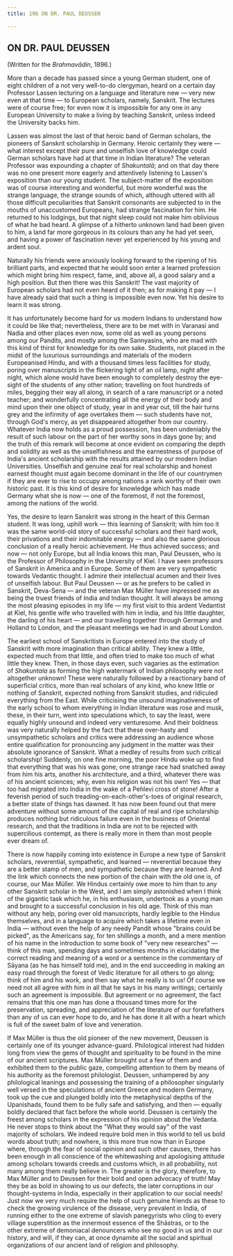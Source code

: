 ```yaml
---
title: 196 ON DR. PAUL DEUSSEN

---
```

  

## ON DR. PAUL DEUSSEN

(Written for the *Brahmavādin*, 1896.)

More than a decade has passed since a young German student, one of eight
children of a not very well-to-do clergyman, heard on a certain day
Professor Lassen lecturing on a language and literature new — very new
even at that time — to European scholars, namely, Sanskrit. The lectures
were of course free; for even now it is impossible for any one in any
European University to make a living by teaching Sanskrit, unless indeed
the University backs him.

Lassen was almost the last of that heroic band of German scholars, the
pioneers of Sanskrit scholarship in Germany. Heroic certainly they were
— what interest except their pure and unselfish love of knowledge could
German scholars have had at that time in Indian literature? The veteran
Professor was expounding a chapter of *Shakuntalā*; and on that day
there was no one present more eagerly and attentively listening to
Lassen's exposition than our young student. The subject-matter of the
exposition was of course interesting and wonderful, but more wonderful
was the strange language, the strange sounds of which, although uttered
with all those difficult peculiarities that Sanskrit consonants are
subjected to in the mouths of unaccustomed Europeans, had strange
fascination for him. He returned to his lodgings, but that night sleep
could not make him oblivious of what he bad heard. A glimpse of a
hitherto unknown land had been given to him, a land far more gorgeous in
its colours than any he had yet seen, and having a power of fascination
never yet experienced by his young and ardent soul.

Naturally his friends were anxiously looking forward to the ripening of
his brilliant parts, and expected that he would soon enter a learned
profession which might bring him respect, fame, and, above all, a good
salary and a high position. But then there was this Sanskrit! The vast
majority of European scholars had not even heard of it then; as for
making it pay — I have already said that such a thing is impossible even
now. Yet his desire to learn it was strong.

It has unfortunately become hard for us modern Indians to understand how
it could be like that; nevertheless, there are to be met with in
Varanasi and Nadia and other places even now, some old as well as young
persons among our Pandits, and mostly among the Sannyasins, who are mad
with this kind of thirst for knowledge for its own sake. Students, not
placed in the midst of the luxurious surroundings and materials of the
modern Europeanised Hindu, and with a thousand times less facilities for
study, poring over manuscripts in the flickering light of an oil lamp,
night after night, which alone would have been enough to completely
destroy the eye-sight of the students of any other nation; travelling on
foot hundreds of miles, begging their way all along, in search of a rare
manuscript or a noted teacher; and wonderfully concentrating all the
energy of their body and mind upon their one object of study, year in
and year out, till the hair turns grey and the infirmity of age
overtakes them — such students have not, through God's mercy, as yet
disappeared altogether from our country. Whatever India now holds as a
proud possession, has been undeniably the result of such labour on the
part of her worthy sons in days gone by; and the truth of this remark
will become at once evident on comparing the depth and solidity as well
as the unselfishness and the earnestness of purpose of India's ancient
scholarship with the results attained by our modern Indian Universities.
Unselfish and genuine zeal for real scholarship and honest earnest
thought must again become dominant in the life of our countrymen if they
are ever to rise to occupy among nations a rank worthy of their own
historic past. It is this kind of desire for knowledge which has made
Germany what she is now — one of the foremost, if not the foremost,
among the nations of the world.

Yes, the desire to learn Sanskrit was strong in the heart of this German
student. It was long, uphill work — this learning of Sanskrit; with him
too it was the same world-old story of successful scholars and their
hard work, their privations and their indomitable energy — and also the
same glorious conclusion of a really heroic achievement. He thus
achieved success; and now — not only Europe, but all India knows this
man, Paul Deussen, who is the Professor of Philosophy in the University
of Kiel. I have seen professors of Sanskrit in America and in Europe.
Some of them are very sympathetic towards Vedantic thought. I admire
their intellectual acumen and their lives of unselfish labour. But Paul
Deussen — or as he prefers to be called in Sanskrit, Deva-Sena — and the
veteran Max Müller have impressed me as being the truest friends of
India and Indian thought. It will always be among the most pleasing
episodes in my life — my first visit to this ardent Vedantist at Kiel,
his gentle wife who travelled with him in India, and his little
daughter, the darling of his heart — and our travelling together through
Germany and Holland to London, and the pleasant meetings we had in and
about London.

The earliest school of Sanskritists in Europe entered into the study of
Sanskrit with more imagination than critical ability. They knew a
little, expected much from that little, and often tried to make too much
of what little they knew. Then, in those days even, such vagaries as the
estimation of *Shakuntala* as forming the high watermark of Indian
philosophy were not altogether unknown! These were naturally followed by
a reactionary band of superficial critics, more than real scholars of
any kind, who knew little or nothing of Sanskrit, expected nothing from
Sanskrit studies, and ridiculed everything from the East. While
criticising the unsound imaginativeness of the early school to whom
everything in Indian literature was rose and musk, these, in their turn,
went into speculations which, to say the least, were equally highly
unsound and indeed very venturesome. And their boldness was very
naturally helped by the fact that these over-hasty and unsympathetic
scholars and critics were addressing an audience whose entire
qualification for pronouncing any judgment in the matter was their
absolute ignorance of Sanskrit. What a medley of results from such
critical scholarship! Suddenly, on one fine morning, the poor Hindu woke
up to find that everything that was his was gone; one strange race had
snatched away from him his arts, another his architecture, and a third,
whatever there was of his ancient sciences; why, even his religion was
not his own! Yes — that too had migrated into India in the wake of a
Pehlevi cross of stone! After a feverish period of such
treading-on-each-other's-toes of original research, a better state of
things has dawned. It has now been found out that mere adventure without
some amount of the capital of real and ripe scholarship produces nothing
but ridiculous failure even in the business of Oriental research, and
that the traditions in India are not to be rejected with supercilious
contempt, as there is really more in them than most people ever dream
of.

There is now happily coming into existence in Europe a new type of
Sanskrit scholars, reverential, sympathetic, and learned — reverential
because they are a better stamp of men, and sympathetic because they are
learned. And the link which connects the new portion of the chain with
the old one is, of course, our Max Müller. We Hindus certainly owe more
to him than to any other Sanskrit scholar in the West, and I am simply
astonished when I think of the gigantic task which he, in his
enthusiasm, undertook as a young man and brought to a successful
conclusion in his old age. Think of this man without any help, poring
over old manuscripts, hardly legible to the Hindus themselves, and in a
language to acquire which takes a lifetime even in India — without even
the help of any needy Pandit whose "brains could be picked", as the
Americans say, for ten shillings a month, and a mere mention of his name
in the introduction to some book of "very new researches" — think of
this man, spending days and sometimes months in elucidating the correct
reading and meaning of a word or a sentence in the commentary of Sāyana
(as he has himself told me), and in the end succeeding in making an easy
road through the forest of Vedic literature for all others to go along;
think of him and his work, and then say what he really is to us! Of
course we need not all agree with him in all that he says in his many
writings; certainly such an agreement is impossible. But agreement or no
agreement, the fact remains that this one man has done a thousand times
more for the preservation, spreading, and appreciation of the literature
of our forefathers than any of us can ever hope to do, and he has done
it all with a heart which is full of the sweet balm of love and
veneration.

If Max Müller is thus the old pioneer of the new movement, Deussen is
certainly one of its younger advance-guard. Philological interest had
hidden long from view the gems of thought and spirituality to be found
in the mine of our ancient scriptures. Max Müller brought out a few of
them and exhibited them to the public gaze, compelling attention to them
by means of his authority as the foremost philologist. Deussen,
unhampered by any philological leanings and possessing the training of a
philosopher singularly well versed in the speculations of ancient Greece
and modern Germany, took up the cue and plunged boldly into the
metaphysical depths of the Upanishads, found them to be fully safe and
satisfying, and then — equally boldly declared that fact before the
whole world. Deussen is certainly the freest among scholars in the
expression of his opinion about the Vedanta. He never stops to think
about the "What they would say" of the vast majority of scholars. We
indeed require bold men in this world to tell us bold words about truth;
and nowhere, is this more true now than in Europe where, through the
fear of social opinion and such other causes, there has been enough in
all conscience of the whitewashing and apologising attitude among
scholars towards creeds and customs which, in all probability, not many
among them really believe in. The greater is the glory, therefore, to
Max Müller and to Deussen for their bold and open advocacy of truth! May
they be as bold in showing to us our defects, the later corruptions in
our thought-systems in India, especially in their application to our
social needs! Just now we very much require the help of such genuine
friends as these to check the growing virulence of the disease, very
prevalent in India, of running either to the one extreme of slavish
panegyrists who cling to every village superstition as the innermost
essence of the Shāstras, or to the other extreme of demoniacal
denouncers who see no good in us and in our history, and will, if they
can, at once dynamite all the social and spiritual organizations of our
ancient land of religion and philosophy.